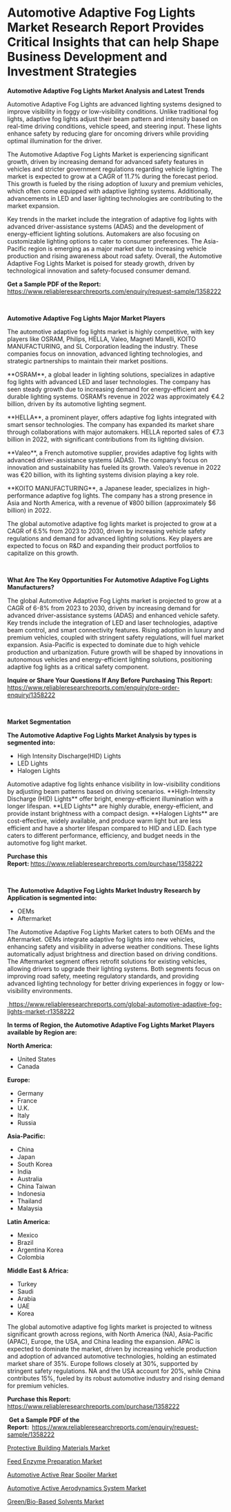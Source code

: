 <p><h1>Automotive Adaptive Fog Lights Market Research Report Provides Critical Insights that can help Shape Business Development and Investment Strategies</h1></p><p><strong>Automotive Adaptive Fog Lights Market Analysis and Latest Trends</strong></p>
<p><p>Automotive Adaptive Fog Lights are advanced lighting systems designed to improve visibility in foggy or low-visibility conditions. Unlike traditional fog lights, adaptive fog lights adjust their beam pattern and intensity based on real-time driving conditions, vehicle speed, and steering input. These lights enhance safety by reducing glare for oncoming drivers while providing optimal illumination for the driver.</p><p>The Automotive Adaptive Fog Lights Market is experiencing significant growth, driven by increasing demand for advanced safety features in vehicles and stricter government regulations regarding vehicle lighting. The market is expected to grow at a CAGR of 11.7% during the forecast period. This growth is fueled by the rising adoption of luxury and premium vehicles, which often come equipped with adaptive lighting systems. Additionally, advancements in LED and laser lighting technologies are contributing to the market expansion.</p><p>Key trends in the market include the integration of adaptive fog lights with advanced driver-assistance systems (ADAS) and the development of energy-efficient lighting solutions. Automakers are also focusing on customizable lighting options to cater to consumer preferences. The Asia-Pacific region is emerging as a major market due to increasing vehicle production and rising awareness about road safety. Overall, the Automotive Adaptive Fog Lights Market is poised for steady growth, driven by technological innovation and safety-focused consumer demand.</p></p>
<p><strong>Get a Sample PDF of the Report:&nbsp;</strong> <a href="https://www.reliableresearchreports.com/enquiry/request-sample/1358222?utm_campaign=11&utm_medium=2&utm_source=Github&utm_content=ia&utm_term=23012025&utm_id=automotive-adaptive-fog-lights">https://www.reliableresearchreports.com/enquiry/request-sample/1358222</a></p>
<p>&nbsp;</p>
<p><strong>Automotive Adaptive Fog Lights Major Market Players</strong></p>
<p><p>The automotive adaptive fog lights market is highly competitive, with key players like OSRAM, Philips, HELLA, Valeo, Magneti Marelli, KOITO MANUFACTURING, and SL Corporation leading the industry. These companies focus on innovation, advanced lighting technologies, and strategic partnerships to maintain their market positions.</p><p>**OSRAM**, a global leader in lighting solutions, specializes in adaptive fog lights with advanced LED and laser technologies. The company has seen steady growth due to increasing demand for energy-efficient and durable lighting systems. OSRAM’s revenue in 2022 was approximately €4.2 billion, driven by its automotive lighting segment.</p><p>**HELLA**, a prominent player, offers adaptive fog lights integrated with smart sensor technologies. The company has expanded its market share through collaborations with major automakers. HELLA reported sales of €7.3 billion in 2022, with significant contributions from its lighting division.</p><p>**Valeo**, a French automotive supplier, provides adaptive fog lights with advanced driver-assistance systems (ADAS). The company’s focus on innovation and sustainability has fueled its growth. Valeo’s revenue in 2022 was €20 billion, with its lighting systems division playing a key role.</p><p>**KOITO MANUFACTURING**, a Japanese leader, specializes in high-performance adaptive fog lights. The company has a strong presence in Asia and North America, with a revenue of ¥800 billion (approximately $6 billion) in 2022.</p><p>The global automotive adaptive fog lights market is projected to grow at a CAGR of 6.5% from 2023 to 2030, driven by increasing vehicle safety regulations and demand for advanced lighting solutions. Key players are expected to focus on R&D and expanding their product portfolios to capitalize on this growth.</p></p>
<p>&nbsp;</p>
<p><strong>What Are The Key Opportunities For Automotive Adaptive Fog Lights Manufacturers?</strong></p>
<p><p>The global Automotive Adaptive Fog Lights market is projected to grow at a CAGR of 6-8% from 2023 to 2030, driven by increasing demand for advanced driver-assistance systems (ADAS) and enhanced vehicle safety. Key trends include the integration of LED and laser technologies, adaptive beam control, and smart connectivity features. Rising adoption in luxury and premium vehicles, coupled with stringent safety regulations, will fuel market expansion. Asia-Pacific is expected to dominate due to high vehicle production and urbanization. Future growth will be shaped by innovations in autonomous vehicles and energy-efficient lighting solutions, positioning adaptive fog lights as a critical safety component.</p></p>
<p><strong>Inquire or Share Your Questions If Any Before Purchasing This Report:</strong> <a href="https://www.reliableresearchreports.com/enquiry/pre-order-enquiry/1358222?utm_campaign=11&utm_medium=2&utm_source=Github&utm_content=ia&utm_term=23012025&utm_id=automotive-adaptive-fog-lights">https://www.reliableresearchreports.com/enquiry/pre-order-enquiry/1358222</a></p>
<p>&nbsp;</p>
<p><strong>Market Segmentation</strong></p>
<p><strong>The Automotive Adaptive Fog Lights Market Analysis by types is segmented into:</strong></p>
<p><ul><li>High Intensity Discharge(HID) Lights</li><li>LED Lights</li><li>Halogen Lights</li></ul></p>
<p><p>Automotive adaptive fog lights enhance visibility in low-visibility conditions by adjusting beam patterns based on driving scenarios. **High-Intensity Discharge (HID) Lights** offer bright, energy-efficient illumination with a longer lifespan. **LED Lights** are highly durable, energy-efficient, and provide instant brightness with a compact design. **Halogen Lights** are cost-effective, widely available, and produce warm light but are less efficient and have a shorter lifespan compared to HID and LED. Each type caters to different performance, efficiency, and budget needs in the automotive fog light market.</p></p>
<p><strong>Purchase this Report:&nbsp;</strong><a href="https://www.reliableresearchreports.com/purchase/1358222?utm_campaign=11&utm_medium=2&utm_source=Github&utm_content=ia&utm_term=23012025&utm_id=automotive-adaptive-fog-lights">https://www.reliableresearchreports.com/purchase/1358222</a></p>
<p>&nbsp;</p>
<p><strong>The Automotive Adaptive Fog Lights Market Industry Research by Application is segmented into:</strong></p>
<p><ul><li>OEMs</li><li>Aftermarket</li></ul></p>
<p><p>The Automotive Adaptive Fog Lights Market caters to both OEMs and the Aftermarket. OEMs integrate adaptive fog lights into new vehicles, enhancing safety and visibility in adverse weather conditions. These lights automatically adjust brightness and direction based on driving conditions. The Aftermarket segment offers retrofit solutions for existing vehicles, allowing drivers to upgrade their lighting systems. Both segments focus on improving road safety, meeting regulatory standards, and providing advanced lighting technology for better driving experiences in foggy or low-visibility environments.</p></p>
<p><a href="https://www.reliableresearchreports.com/global-automotive-adaptive-fog-lights-market-r1358222?utm_campaign=11&utm_medium=2&utm_source=Github&utm_content=ia&utm_term=23012025&utm_id=automotive-adaptive-fog-lights">&nbsp;https://www.reliableresearchreports.com/global-automotive-adaptive-fog-lights-market-r1358222</a></p>
<p><strong>In terms of Region, the Automotive Adaptive Fog Lights Market Players available by Region are:</strong></p>
<p>
    <p> <strong> North America: </strong>
        <ul>
            <li>United States</li>
            <li>Canada</li>
        </ul>
        </p> 
    <p> <strong> Europe: </strong>
        <ul>
            <li>Germany</li>
            <li>France</li>
            <li>U.K.</li>
            <li>Italy</li>
            <li>Russia</li>
        </ul>
        </p> 
    <p> <strong> Asia-Pacific: </strong>
        <ul>
            <li>China</li>
            <li>Japan</li>
            <li>South Korea</li>
            <li>India</li>
            <li>Australia</li>
            <li>China Taiwan</li>
            <li>Indonesia</li>
            <li>Thailand</li>
            <li>Malaysia</li>
        </ul>
        </p> 
    <p> <strong> Latin America: </strong>
        <ul>
            <li>Mexico</li>
            <li>Brazil</li>
            <li>Argentina Korea</li>
            <li>Colombia</li>
        </ul>
        </p> 
    <p> <strong> Middle East & Africa: </strong>
        <ul>
            <li>Turkey</li>
            <li>Saudi</li>
            <li>Arabia</li>
            <li>UAE</li>
            <li>Korea</li>
        </ul>
    </p>
    </p>
<p><p>The global automotive adaptive fog lights market is projected to witness significant growth across regions, with North America (NA), Asia-Pacific (APAC), Europe, the USA, and China leading the expansion. APAC is expected to dominate the market, driven by increasing vehicle production and adoption of advanced automotive technologies, holding an estimated market share of 35%. Europe follows closely at 30%, supported by stringent safety regulations. NA and the USA account for 20%, while China contributes 15%, fueled by its robust automotive industry and rising demand for premium vehicles.</p></p>
<p><strong>Purchase this Report: </strong><a href="https://www.reliableresearchreports.com/purchase/1358222?utm_campaign=11&utm_medium=2&utm_source=Github&utm_content=ia&utm_term=23012025&utm_id=automotive-adaptive-fog-lights">https://www.reliableresearchreports.com/purchase/1358222</a></p>
<p>&nbsp;<strong>Get a Sample PDF of the Report:&nbsp;&nbsp;</strong><a href="https://www.reliableresearchreports.com/enquiry/request-sample/1358222?utm_campaign=11&utm_medium=2&utm_source=Github&utm_content=ia&utm_term=23012025&utm_id=automotive-adaptive-fog-lights">https://www.reliableresearchreports.com/enquiry/request-sample/1358222</a></p>
<p><strong></strong></p>
<p><p><a href="https://www.linkedin.com/pulse/protective-building-materials-market-refracting-trends-rhize?utm_campaign=11&utm_medium=2&utm_source=Github&utm_content=ia&utm_term=23012025&utm_id=automotive-adaptive-fog-lights">Protective Building Materials Market</a></p><p><a href="https://www.linkedin.com/pulse/aglobalfeed-enzyme-preparation-market-analysis-including-vaohf?utm_campaign=11&utm_medium=2&utm_source=Github&utm_content=ia&utm_term=23012025&utm_id=automotive-adaptive-fog-lights">Feed Enzyme Preparation Market</a></p><p><a href="https://github.com/stillsfloria19981/Market-Research-Report-List-1/blob/main/automotive-active-rear-spoiler-market.md?utm_campaign=11&utm_medium=2&utm_source=Github&utm_content=ia&utm_term=23012025&utm_id=automotive-adaptive-fog-lights">Automotive Active Rear Spoiler Market</a></p><p><a href="https://github.com/gukenneth26571/Market-Research-Report-List-1/blob/main/automotive-active-aerodynamics-system-market.md?utm_campaign=11&utm_medium=2&utm_source=Github&utm_content=ia&utm_term=23012025&utm_id=automotive-adaptive-fog-lights">Automotive Active Aerodynamics System Market</a></p><p><a href="https://www.linkedin.com/pulse/greenbio-based-solvents-market-size-share-analysis-growth-uynac?utm_campaign=11&utm_medium=2&utm_source=Github&utm_content=ia&utm_term=23012025&utm_id=automotive-adaptive-fog-lights">Green/Bio-Based Solvents Market</a></p></p>
